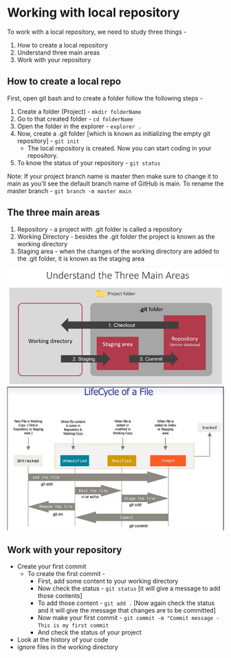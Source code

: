 # Working with local repository

To work with a local repository, we need to study three things -

1. How to create a local repository
2. Understand three main areas
3. Work with your repository

## How to create a local repo

First, open git bash and to create a folder follow the following steps -

1. Create a folder (Project) - `mkdir folderName`
2. Go to that created folder - `cd folderName`
3. Open the folder in the explorer - `explorer .`
4. Now, create a .git folder [which is known as initializing the empty git repository] - `git init`
    - The local repository is created. Now you can start coding in your repository.
5. To know the status of your repository - `git status`

Note: If your project branch name is master then make sure to change it to main as you'll see the default
branch name of GitHub is main. To rename the master branch - `git branch -m master main`

## The three main areas

1. Repository - a project with .git folder is called a repository
2. Working Directory - besides the .git folder the project is known as the working directory
3. Staging area - when the changes of the working directory are added to the .git folder,
   it is known as the staging area

![three main areas](../images/three_main_areas.png)
![lifeCycle of file](../images/lifeCycle-of-repos.png)

## Work with your repository

- Create your first commit
  - To create the first commit -
    - First, add some content to your working directory
    - Now check the status - `git status` [it will give a message to add those contents]
    - To add those content - `git add .` [Now again check the status and it will give the message that changes are to be committed]
    - Now make your first commit - `git commit -m "Commit message - This is my first commit`
    - And check the status of your project
- Look at the history of your code
- ignore files in the working directory
